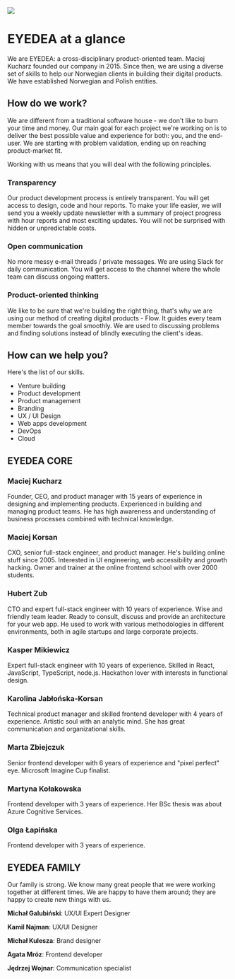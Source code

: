 ![](https://eyedea.io/img/eyedea_og_img.png)

# EYEDEA at a glance 

We are EYEDEA: a cross-disciplinary product-oriented team. Maciej Kucharz founded our company in 2015. Since then, we are using a diverse set of skills to help our Norwegian clients in building their digital products. We have established Norwegian and Polish entities.

## How do we work?

We are different from a traditional software house - we don't like to burn your time and money. Our main goal for each project we're working on is to deliver the best possible value and experience for both: you, and the end-user. We are starting with problem validation, ending up on reaching product-market fit. 

Working with us means that you will deal with the following principles.

### Transparency

Our product development process is entirely transparent. You will get access to design, code and hour reports. To make your life easier, we will send you a weekly update newsletter with a summary of project progress with hour reports and most exciting updates. You will not be surprised with hidden or unpredictable costs.

### Open communication 

No more messy e-mail threads / private messages. We are using Slack for daily communication. You will get access to the channel where the whole team can discuss ongoing matters.

### Product-oriented thinking

We like to be sure that we're building the right thing, that's why we are using our method of creating digital products - Flow. It guides every team member towards the goal smoothly. We are used to discussing problems and finding solutions instead of blindly executing the client's ideas. 


## How can we help you?

Here's the list of our skills.

- Venture building
- Product development 
- Product management
- Branding
- UX / UI Design
- Web apps development
- DevOps
- Cloud

## EYEDEA CORE

### Maciej Kucharz
Founder, CEO, and product manager with 15 years of experience in designing and implementing products. Experienced in building and managing product teams. He has high awareness and understanding of business processes combined with technical knowledge.

### Maciej Korsan
CXO, senior full-stack engineer, and product manager. He's building online stuff since 2005. Interested in UI engineering, web accessibility and growth hacking. Owner and trainer at the online frontend school with over 2000 students.


### Hubert Zub
CTO and expert full-stack engineer with 10 years of experience. Wise and friendly team leader. Ready to consult, discuss and provide an architecture for your web app. He used to work with various methodologies in different environments, both in agile startups and large corporate projects. 


### Kasper Mikiewicz
Expert full-stack engineer with 10 years of experience. Skilled in React, JavaScript, TypeScript, node.js. Hackathon lover with interests in functional design.


### Karolina Jabłońska-Korsan
Technical product manager and skilled frontend developer with 4 years of experience. Artistic soul with an analytic mind. She has great communication and organizational skills. 


### Marta Zbiejczuk
Senior frontend developer with 6 years of experience and "pixel perfect" eye. Microsoft Imagine Cup finalist.

### Martyna Kołakowska
Frontend developer with 3 years of experience. Her BSc thesis was about Azure Cognitive Services.

### Olga Łapińska
Frontend developer with 3 years of experience. 



## EYEDEA FAMILY

Our family is strong. We know many great people that we were working together at different times. We are happy to have them around; they are happy to create new things with us.

**Michał Galubiński**: UX/UI Expert Designer

**Kamil Najman**: UX/UI Designer

**Michał Kulesza**: Brand designer

**Agata Mróz**: Frontend developer

**Jędrzej Wojnar**: Communication specialist

